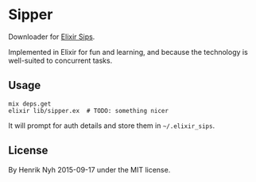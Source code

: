 # Sipper

Downloader for [Elixir Sips](http://elixirsips.com/).

Implemented in Elixir for fun and learning, and because the technology is well-suited to concurrent tasks.


## Usage

    mix deps.get
    elixir lib/sipper.ex  # TODO: something nicer

It will prompt for auth details and store them in `~/.elixir_sips`.


## License

By Henrik Nyh 2015-09-17 under the MIT license.
